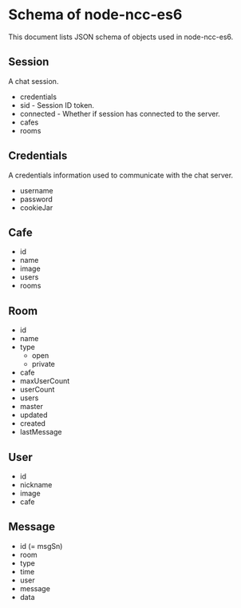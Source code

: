 # Schema of node-ncc-es6

This document lists JSON schema of objects used in node-ncc-es6.

## Session

A chat session.

- credentials
- sid - Session ID token.
- connected - Whether if session has connected to the server.
- cafes
- rooms

## Credentials

A credentials information used to communicate with the chat server.

- username
- password
- cookieJar

## Cafe

- id
- name
- image
- users
- rooms

## Room

- id
- name
- type
  - open
  - private
- cafe
- maxUserCount
- userCount
- users
- master
- updated
- created
- lastMessage

## User

- id
- nickname
- image
- cafe

## Message

- id (= msgSn)
- room
- type
- time
- user
- message
- data
